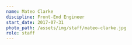 ```yaml
---
name: Mateo Clarke
discipline: Front-End Engineer
start_date: 2017-07-31
photo_path: /assets/img/staff/mateo-clarke.jpg
role: staff
---
```

